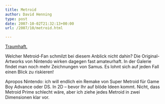 ```yaml
---
title: Metroid
author: David Henning
type: post
date: 2007-10-02T21:32:13+00:00
url: /2007/10/metroid.html

---
```

[Traumhaft.][1]

Welcher Metroid-Fan schmilzt bei diesem Anblick nicht dahin? Die Original-Artworks von Nintendo wirken dagegen fast amateurhaft. In der Galerie findet man noch mehr Zeichnungen von Samus. Es lohnt sich auf jeden Fall einen Blick zu riskieren!

Apropos Nintendo: ich will endlich ein Remake von Super Metroid für Game Boy Advance oder DS. In 2D &#8211; bevor Ihr auf blöde Ideen kommt. Nicht, dass Metroid Prime schlecht wäre, aber ich ziehe jedes Metroid in zwei Dimensionen klar vor.

 [1]: http://transfuse.deviantart.com/art/Samus-Detail-40975248